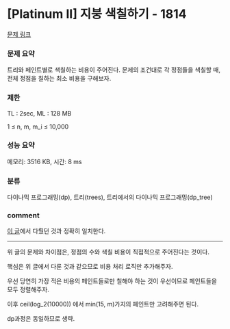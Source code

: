 
# [Platinum II] 지붕 색칠하기 - 1814

[문제 링크](https://www.acmicpc.net/problem/1814)

### 문제 요약

<p> 트리와 페인트별로 색칠하는 비용이 주어진다. 문제의 조건대로 각 정점들을 색칠할 때, 전체 정점을 칠하는 최소 비용을 구해보자. </p>

### 제한

TL : 2sec, ML : 128 MB

1 ≤ n, m, m_i ≤ 10,000

### 성능 요약

메모리: 3516 KB, 시간: 8 ms

### 분류

다이나믹 프로그래밍(dp), 트리(trees), 트리에서의 다이나믹 프로그래밍(dp_tree)

### comment

[이 글](https://www.acmicpc.net/problem/1814)에서 다뤘던 것과 정확히 일치한다.

-----------------------------------------------------------------------------------------------------------------------------------------------------------------------

위 글의 문제와 차이점은, 정점의 수와 색칠 비용이 직접적으로 주어진다는 것이다.

핵심은 위 글에서 다룬 것과 같으므로 비용 처리 로직만 추가해주자.

우선 당연히 가장 적은 비용의 페인트들로만 칠해야 하는 것이 우선이므로 페인트들을 모두 정렬해주자.

이후 ceil(log_2(10000)) 에서 min(15, m)가지의 페인트만 고려해주면 된다.

dp과정은 동일하므로 생략.
